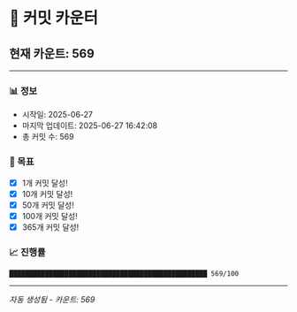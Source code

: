 # 🔢 커밋 카운터

## 현재 카운트: 569

---

### 📊 정보
- 시작일: 2025-06-27
- 마지막 업데이트: 2025-06-27 16:42:08
- 총 커밋 수: 569

### 🎯 목표
- [x] 1개 커밋 달성!
- [x] 10개 커밋 달성!
- [x] 50개 커밋 달성!
- [x] 100개 커밋 달성!
- [x] 365개 커밋 달성!

### 📈 진행률
```
██████████████████████████████████████████████████ 569/100
```

---
*자동 생성됨 - 카운트: 569*

